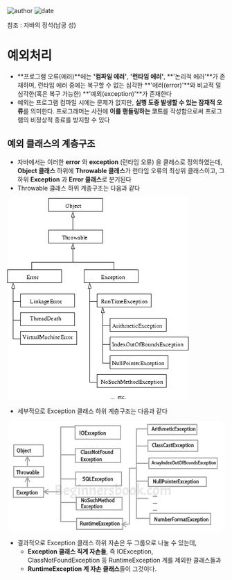 ﻿![author](https://img.shields.io/badge/author-daesungRa-lightgray.svg?style=flat-square)
![date](https://img.shields.io/badge/date-190421-lightgray.svg?style=flat-square)

참조 : 자바의 정석(남궁 성)

# 예외처리

- **프로그램 오류(에러)**에는 **'컴파일 에러'**, **'런타임 에러'**, **'논리적 에러'**가 존재하며, 런타임 에러 중에는 복구할 수 없는 심각한 **'에러(error)'**와 비교적 덜 심각한(혹은 복구 가능한) **'예외(exception)'**가 존재한다
- 예외는 프로그램 컴파일 시에는 문제가 없지만, **실행 도중 발생할 수 있는 잠재적 오류**를 의미한다. 프로그래머는 사전에 **이를 핸들링하는 코드**를 작성함으로써 프로그램의 비정상적 종료를 방지할 수 있다

## 예외 클래스의 계층구조

- 자바에서는 이러한 **error** 와 **exception** (런타임 오류) 을 클래스로 정의하였는데, **Object 클래스** 하위에 **Throwable 클래스**가 런타임 오류의 최상위 클래스이고, 그 하위 **Exception** 과 **Error 클래스**로 분기된다
- Throwable 클래스 하위 계층구조는 다음과 같다

![Throwable 하위 계층](https://github.com/daesungRa/MyStudy/blob/master/imgs/java/exception01.PNG)

- 세부적으로 Exception 클래스 하위 계층구조는 다음과 같다

![Exception 하위 계층](https://github.com/daesungRa/MyStudy/blob/master/imgs/java/exception02.jpg)

- 결과적으로 Exception 클래스 하위 자손은 두 그룹으로 나눌 수 있는데,
	* **Exception 클래스 직계 자손들**, 즉 IOException, ClassNotFoundException 등 RuntimeException 계를 제외한 클래스들과
	* **RuntimeException 계 자손 클래스**들이 그것이다.













